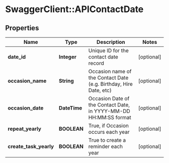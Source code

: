 # SwaggerClient::APIContactDate

## Properties
Name | Type | Description | Notes
------------ | ------------- | ------------- | -------------
**date_id** | **Integer** | Unique ID for the contact date record | [optional] 
**occasion_name** | **String** | Occasion name of the Contact Date (e.g. Birthday, Hire Date, etc) | [optional] 
**occasion_date** | **DateTime** | Occasion Date of the Contact Date, in YYYY-MM-DD HH:MM:SS format | [optional] 
**repeat_yearly** | **BOOLEAN** | True, if Occasion occurs each year | [optional] 
**create_task_yearly** | **BOOLEAN** | True to create a reminder each year | [optional] 


